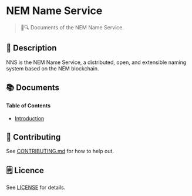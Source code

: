 # NEM Name Service

> 📖🔍 Documents of the NEM Name Service.

## 📝 Description

NNS is the NEM Name Service, a distributed, open, and extensible naming system based on the NEM blockchain.

## 📚 Documents

#### Table of Contents
-  [Introduction](./docs/INTRODUCTION.md)

## 📣 Contributing
See [CONTRIBUTING.md](./CONTRIBUTING.md) for how to help out.

## 🗒 Licence
See [LICENSE](./LICENSE) for details.
